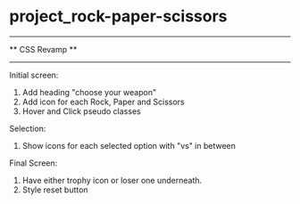 # project_rock-paper-scissors

---

** CSS Revamp **

---

Initial screen:

1. Add heading "choose your weapon"
2. Add icon for each Rock, Paper and Scissors
3. Hover and Click pseudo classes

Selection:

1. Show icons for each selected option with "vs" in between

Final Screen:

1. Have either trophy icon or loser one underneath.
2. Style reset button
